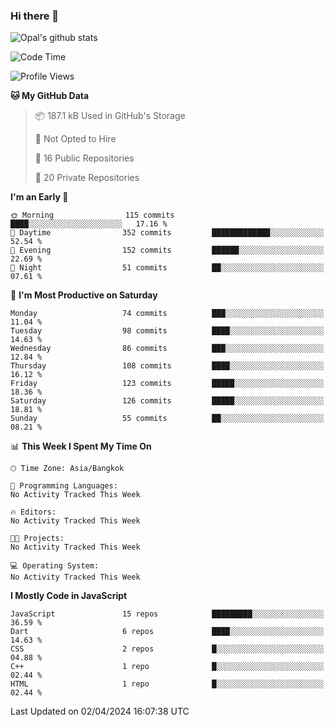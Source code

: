 ### Hi there 👋

![Opal's github stats](https://github-readme-stats.vercel.app/api?username=coolkidneversleep&count_private=true&show_icons=true&theme=radical)


<!--START_SECTION:waka-->
![Code Time](http://img.shields.io/badge/Code%20Time-64%20hrs%2038%20mins-blue)

![Profile Views](http://img.shields.io/badge/Profile%20Views-1-blue)

**🐱 My GitHub Data** 

> 📦 187.1 kB Used in GitHub's Storage 
 > 
> 🚫 Not Opted to Hire
 > 
> 📜 16 Public Repositories 
 > 
> 🔑 20 Private Repositories 
 > 
**I'm an Early 🐤** 

```text
🌞 Morning                115 commits         ████░░░░░░░░░░░░░░░░░░░░░   17.16 % 
🌆 Daytime                352 commits         █████████████░░░░░░░░░░░░   52.54 % 
🌃 Evening                152 commits         ██████░░░░░░░░░░░░░░░░░░░   22.69 % 
🌙 Night                  51 commits          ██░░░░░░░░░░░░░░░░░░░░░░░   07.61 % 
```
📅 **I'm Most Productive on Saturday** 

```text
Monday                   74 commits          ███░░░░░░░░░░░░░░░░░░░░░░   11.04 % 
Tuesday                  98 commits          ████░░░░░░░░░░░░░░░░░░░░░   14.63 % 
Wednesday                86 commits          ███░░░░░░░░░░░░░░░░░░░░░░   12.84 % 
Thursday                 108 commits         ████░░░░░░░░░░░░░░░░░░░░░   16.12 % 
Friday                   123 commits         █████░░░░░░░░░░░░░░░░░░░░   18.36 % 
Saturday                 126 commits         █████░░░░░░░░░░░░░░░░░░░░   18.81 % 
Sunday                   55 commits          ██░░░░░░░░░░░░░░░░░░░░░░░   08.21 % 
```


📊 **This Week I Spent My Time On** 

```text
🕑︎ Time Zone: Asia/Bangkok

💬 Programming Languages: 
No Activity Tracked This Week

🔥 Editors: 
No Activity Tracked This Week

🐱‍💻 Projects: 
No Activity Tracked This Week

💻 Operating System: 
No Activity Tracked This Week
```

**I Mostly Code in JavaScript** 

```text
JavaScript               15 repos            █████████░░░░░░░░░░░░░░░░   36.59 % 
Dart                     6 repos             ████░░░░░░░░░░░░░░░░░░░░░   14.63 % 
CSS                      2 repos             █░░░░░░░░░░░░░░░░░░░░░░░░   04.88 % 
C++                      1 repo              █░░░░░░░░░░░░░░░░░░░░░░░░   02.44 % 
HTML                     1 repo              █░░░░░░░░░░░░░░░░░░░░░░░░   02.44 % 
```




 Last Updated on 02/04/2024 16:07:38 UTC
<!--END_SECTION:waka-->
